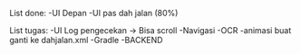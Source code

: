 List done:
-UI Depan
-UI pas dah jalan (80%)

List tugas:
-UI Log pengecekan -> Bisa scroll
-Navigasi
-OCR
-animasi buat ganti ke dahjalan.xml
-Gradle
-BACKEND

